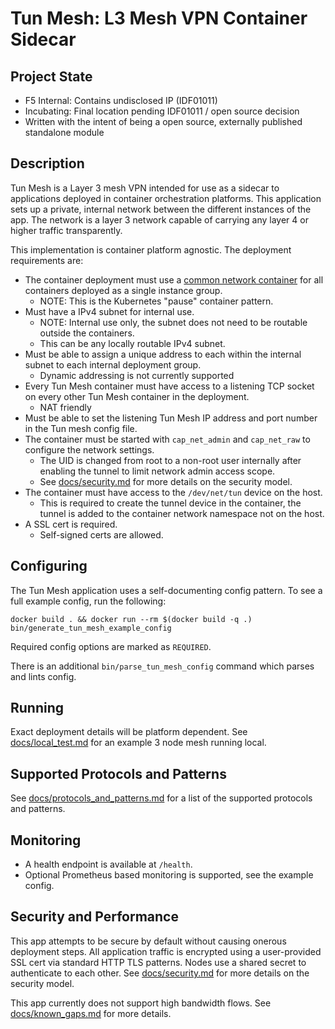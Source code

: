 Tun Mesh: L3 Mesh VPN Container Sidecar
=======================================

Project State
-------------

- F5 Internal: Contains undisclosed IP (IDF01011)
- Incubating: Final location pending IDF01011 / open source decision
- Written with the intent of being a open source, externally published standalone module

Description
-----------

Tun Mesh is a Layer 3 mesh VPN intended for use as a sidecar to applications deployed in container orchestration platforms.
This application sets up a private, internal network between the different instances of the app.
The network is a layer 3 network capable of carrying any layer 4 or higher traffic transparently.

This implementation is container platform agnostic.
The deployment requirements are:

- The container deployment must use a [common network container](https://docs.docker.com/network/#container-networks) for all containers deployed as a single instance group.
  - NOTE: This is the Kubernetes "pause" container pattern.
- Must have a IPv4 subnet for internal use.
  - NOTE: Internal use only, the subnet does not need to be routable outside the containers.
  - This can be any locally routable IPv4 subnet.
- Must be able to assign a unique address to each within the internal subnet to each internal deployment group.
  - Dynamic addressing is not currently supported
- Every Tun Mesh container must have access to a listening TCP socket on every other Tun Mesh container in the deployment.
  - NAT friendly
- Must be able to set the listening Tun Mesh IP address and port number in the Tun mesh config file.
- The container must be started with `cap_net_admin` and `cap_net_raw` to configure the network settings.
  - The UID is changed from root to a non-root user internally after enabling the tunnel to limit network admin access scope.
  - See [docs/security.md](docs/security.md) for more details on the security model.
- The container must have access to the `/dev/net/tun` device on the host.
  - This is required to create the tunnel device in the container, the tunnel is added to the container network namespace not on the host.
- A SSL cert is required.
  - Self-signed certs are allowed.

Configuring
-----------

The Tun Mesh application uses a self-documenting config pattern.
To see a full example config, run the following:

```
docker build . && docker run --rm $(docker build -q .) bin/generate_tun_mesh_example_config
```

Required config options are marked as `REQUIRED`.

There is an additional `bin/parse_tun_mesh_config` command which parses and lints config.

Running
-------

Exact deployment details will be platform dependent.
See [docs/local_test.md](docs/local_test.md) for an example 3 node mesh running local.

Supported Protocols and Patterns
--------------------------------

See [docs/protocols_and_patterns.md](docs/protocols_and_patterns.md) for a list of the supported protocols and patterns.

Monitoring
----------

- A health endpoint is available at `/health`.
- Optional Prometheus based monitoring is supported, see the example config.

Security and Performance
------------------------

This app attempts to be secure by default without causing onerous deployment steps.
All application traffic is encrypted using a user-provided SSL cert via standard HTTP TLS patterns.
Nodes use a shared secret to authenticate to each other.
See [docs/security.md](docs/security.md) for more details on the security model.

This app currently does not support high bandwidth flows.
See [docs/known_gaps.md](docs/known_gaps.md) for more details.
